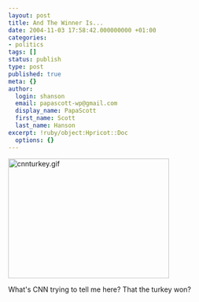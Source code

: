```yaml
---
layout: post
title: And The Winner Is...
date: 2004-11-03 17:58:42.000000000 +01:00
categories:
- politics
tags: []
status: publish
type: post
published: true
meta: {}
author:
  login: shanson
  email: papascott-wp@gmail.com
  display_name: PapaScott
  first_name: Scott
  last_name: Hanson
excerpt: !ruby/object:Hpricot::Doc
  options: {}
---
```

<p><a title="CNN.com Election 2004 - U.S. President" href="http://www.cnn.com/ELECTION/2004/pages/results/president/"><img alt="cnnturkey.gif" src="https://www.papascott.de/archives/fotos/cnnturkey.gif" width="327" height="243" border="0" /></a></p>
<p>What's CNN trying to tell me here? That the turkey won?</p>
